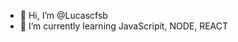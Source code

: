 - 👋 Hi, I’m @Lucascfsb
- 🌱 I’m currently learning JavaScripit, NODE, REACT

<!---
Lucascfsb/Lucascfsb is a ✨ special ✨ repository because its `README.md` (this file) appears on your GitHub profile.
You can click the Preview link to take a look at your changes.
--->
